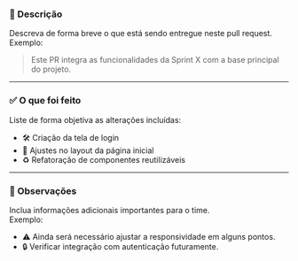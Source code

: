 ### 📄 Descrição  
Descreva de forma breve o que está sendo entregue neste pull request.  
Exemplo:  
> Este PR integra as funcionalidades da Sprint X com a base principal do projeto.

---

### ✅ O que foi feito  
Liste de forma objetiva as alterações incluídas:  
- 🛠 Criação da tela de login  
- 🎨 Ajustes no layout da página inicial  
- ♻️ Refatoração de componentes reutilizáveis  

---

### 📝 Observações  
Inclua informações adicionais importantes para o time.  
Exemplo:  
- ⚠️ Ainda será necessário ajustar a responsividade em alguns pontos.  
- 🔒 Verificar integração com autenticação futuramente.
